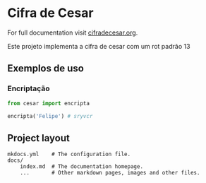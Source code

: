 # Cifra de Cesar

For full documentation visit [cifradecesar.org](https://www.mkdocs.org).

Este projeto implementa a cifra de cesar com um rot padrão 13

## Exemplos de uso

### Encriptação

```python
from cesar import encripta

encripta('Felipe') # sryvcr
```
## Project layout

    mkdocs.yml    # The configuration file.
    docs/
        index.md  # The documentation homepage.
        ...       # Other markdown pages, images and other files.
